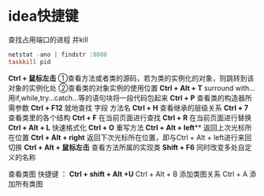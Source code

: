 # idea快捷键

查找占用端口的进程 并kill

````powershell
netstat -ano | findstr :8080
taskkill pid
````



**Ctrl + 鼠标左击**
①查看方法或者类的源码，若为类的实例化的对象，则跳转到该对象的实例化处
②查看类的对象实例的使用位置
**Ctrl + Alt + T**
surround with…用if,while,try…catch…等的语句块将一段代码包起来
**Ctrl + P**
查看类的构造器所需参数
**Ctrl + F12**
就地查找 字段 方法名
**Ctrl + H**
查看继承的层级关系
**Ctrl + 7**
查看类里的各个结构
**Ctrl + F**
在当前页面进行查找
**Ctrl + R**
在当前页面进行替换
**Ctrl + Alt + L**
快速格式化
**Ctrl + O**
重写方法
**Ctrl + Alt + left****
返回上次光标所在位置
**Ctrl + Alt + right**
返回下次光标所在位置，即与Ctrl + Alt + left进行来回切换
**Ctrl + Alt + 鼠标左击**
查看方法所属的实现类
**Shift + F6**
同时改变多处自定义的名称

查看类图 快捷键 ： **Ctrl + shift + Alt +U**   Ctrl + Alt + B 添加类图关系 Ctrl + A 添加所有类图





